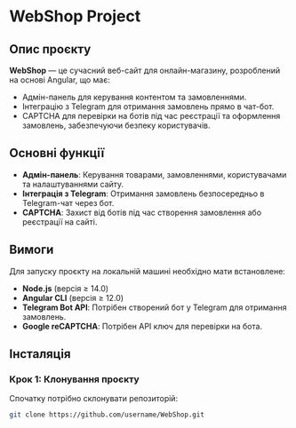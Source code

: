 # WebShop Project

## Опис проєкту

**WebShop** — це сучасний веб-сайт для онлайн-магазину, розроблений на основі Angular, що має:
- Адмін-панель для керування контентом та замовленнями.
- Інтеграцію з Telegram для отримання замовлень прямо в чат-бот.
- CAPTCHA для перевірки на ботів під час реєстрації та оформлення замовлень, забезпечуючи безпеку користувачів.

## Основні функції

- **Адмін-панель**: Керування товарами, замовленнями, користувачами та налаштуваннями сайту.
- **Інтеграція з Telegram**: Отримання замовлень безпосередньо в Telegram-чат через бот.
- **CAPTCHA**: Захист від ботів під час створення замовлення або реєстрації на сайті.

## Вимоги

Для запуску проєкту на локальній машині необхідно мати встановлене:

- **Node.js** (версія ≥ 14.0)
- **Angular CLI** (версія ≥ 12.0)
- **Telegram Bot API**: Потрібен створений бот у Telegram для отримання замовлень.
- **Google reCAPTCHA**: Потрібен API ключ для перевірки на бота.

## Інсталяція

### Крок 1: Клонування проєкту

Спочатку потрібно склонувати репозиторій:

```bash
git clone https://github.com/username/WebShop.git
